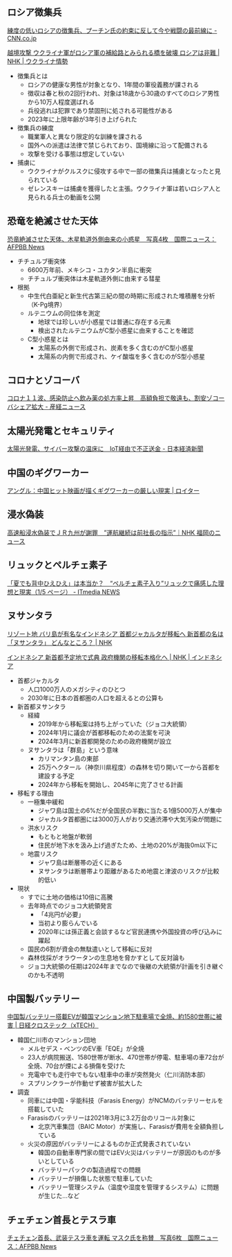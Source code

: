 ## ロシア徴集兵

[練度の低いロシアの徴集兵、プーチン氏の約束に反して今や戦闘の最前線に - CNN.co.jp](https://www.cnn.co.jp/world/35222860.html)

[越境攻撃 ウクライナ軍がロシア軍の補給路とみられる橋を破壊 ロシアは非難 | NHK | ウクライナ情勢](https://www3.nhk.or.jp/news/html/20240817/k10014551121000.html)

- 徴集兵とは
  - ロシアの健康な男性が対象となり、1年間の軍役義務が課される
  - 徴収は春と秋の2回行われ、対象は18歳から30歳のすべてのロシア男性から10万人程度選ばれる
  - 兵役逃れは犯罪であり禁固刑に処される可能性がある
  - 2023年に上限年齢が3年引き上げられた
- 徴集兵の練度
  - 職業軍人と異なり限定的な訓練を課される
  - 国外への派遣は法律で禁じられており、国境線に沿って配備される
  - 攻撃を受ける事態は想定していない
- 捕虜に
  - ウクライナがクルスクに侵攻する中で一部の徴集兵は捕虜となったと見られている
  - ゼレンスキーは捕虜を獲得したと主張。ウクライナ軍は若いロシア人と見られる兵士の動画を公開

## 恐竜を絶滅させた天体

[恐竜絶滅させた天体、木星軌道外側由来の小惑星　写真4枚　国際ニュース：AFPBB News](https://www.afpbb.com/articles/-/3534232)

- チチュルブ衝突体
  - 6600万年前、メキシコ・ユカタン半島に衝突
  - チチュルブ衝突体は木星軌道外側に由来する彗星
- 根拠
  - 中生代白亜紀と新生代古第三紀の間の時期に形成された堆積層を分析（K-Pg境界）
  - ルテニウムの同位体を測定
    - 地球では珍しいが小惑星では普通に存在する元素
    - 検出されたルテニウムがC型小惑星に由来することを確認
  - C型小惑星とは
    - 太陽系の外側で形成され、炭素を多く含むのがC型小惑星
    - 太陽系の内側で形成され、ケイ酸塩を多く含むのがS型小惑星

## コロナとゾコーバ

[コロナ１１波、感染防止へ飲み薬の処方率上昇　高額負担で敬遠も、割安ゾコーバシェア拡大 - 産経ニュース](https://www.sankei.com/article/20240817-HOFXHOOYSNNKDGNU7G4OZRE5VA/)

## 太陽光発電とセキュリティ

[太陽光発電、サイバー攻撃の温床に　IoT経由で不正送金 - 日本経済新聞](https://www.nikkei.com/article/DGXZQOUC254VD0V20C24A7000000/)

## 中国のギグワーカー

[アングル：中国ヒット映画が描くギグワーカーの厳しい現実 | ロイター](https://jp.reuters.com/world/china/3LCDAU4LWFINJALGYXP6EPPFFQ-2024-08-16/)

## 浸水偽装

[高速船浸水偽装でＪＲ九州が謝罪　”運航継続は前社長の指示”｜NHK 福岡のニュース](https://www3.nhk.or.jp/fukuoka-news/20240814/5010025269.html)

## リュックとペルチェ素子

[「夏でも背中ひえひえ」は本当か？　“ペルチェ素子入り”リュックで痛感した理想と現実（1/5 ページ） - ITmedia NEWS](https://www.itmedia.co.jp/news/articles/2408/17/news055.html)

## ヌサンタラ

[リゾート地 バリ島が有名なインドネシア 首都ジャカルタが移転へ 新首都の名は「ヌサンタラ」 どんなところ？ | NHK](https://www3.nhk.or.jp/news/special/international_news_navi/articles/feature/2024/01/18/32850.html)

[インドネシア 新首都予定地で式典 政府機関の移転本格化へ | NHK | インドネシア](https://www3.nhk.or.jp/news/html/20240817/k10014551671000.html)

- 首都ジャカルタ
  - 人口1000万人のメガシティのひとつ
  - 2030年に日本の首都圏の人口を超えるとの公算も
- 新首都ヌサンタラ
  - 経緯
    - 2019年から移転案は持ち上がっていた（ジョコ大統領）
    - 2024年1月に議会が首都移転のための法案を可決
    - 2024年3月に新首都開発のための政府機関が設立
  - ヌサンタラは「群島」という意味
    - カリマンタン島の東部
    - 25万ヘクタール（神奈川県程度）の森林を切り開いて一から首都を建設する予定
    - 2024年から移転を開始し、2045年に完了させる計画
- 移転する理由
  - 一極集中緩和
    - ジャワ島は国土の6%だが全国民の半数に当たる1億5000万人が集中
    - ジャカルタ首都圏には3000万人がおり交通渋滞や大気汚染が問題に
  - 洪水リスク
    - もともと地盤が軟弱
    - 住民が地下水を汲み上げ過ぎたため、土地の20%が海抜0m以下に
  - 地震リスク
    - ジャワ島は断層帯の近くにある
    - ヌサンタラは断層帯より距離があるため地震と津波のリスクが比較的低い
- 現状
  - すでに土地の価格は10倍に高騰
  - 去年時点でのジョコ大統領発言
    - 「4兆円が必要」
    - 当初より膨らんでいる
    - 2020年には孫正義と会談するなど官民連携や外国投資の呼び込みに躍起
  - 国民の6割が資金の無駄遣いとして移転に反対
  - 森林伐採がオラウータンの生息地を脅かすとして反対論も
  - ジョコ大統領の任期は2024年までなので後継の大統領が計画を引き継ぐのかも不透明

## 中国製バッテリー

[中国製バッテリー搭載EVが韓国マンション地下駐車場で全焼、約1580世帯に被害 | 日経クロステック（xTECH）](https://xtech.nikkei.com/atcl/nxt/column/18/01231/00114/)

- 韓国仁川市のマンション団地
  - メルセデス・ベンツのEV車「EQE」が全焼
  - 23人が病院搬送、1580世帯が断水、470世帯が停電、駐車場の車72台が全焼、70台が煙による損傷を受けた
  - 充電中でも走行中でもない駐車中の車が突然発火（仁川消防本部）
  - スプリンクラーが作動せず被害が拡大した
- 調査
  - 同車には中国・孚能科技（Farasis Energy）がNCMのバッテリーセルを搭載していた
  - Farasisのバッテリーは2021年3月に3.2万台のリコール対象に
    - 北京汽車集団（BAIC Motor）が実施し、Farasisが費用を全額負担している
  - 火災の原因がバッテリーによるものか正式発表されていない
    - 韓国の自動車専門家の間ではEV火災はバッテリーが原因のものが多いとしている
    - バッテリーパックの製造過程での問題
    - バッテリーが損傷した状態で駐車していた
    - バッテリー管理システム（温度や湿度を管理するシステム）に問題が生じた…など

## チェチェン首長とテスラ車

[チェチェン首長、武装テスラ車を運転 マスク氏を称賛　写真6枚　国際ニュース：AFPBB News](https://www.afpbb.com/articles/-/3534284)
